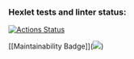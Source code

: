 ### Hexlet tests and linter status:
[![Actions Status](https://github.com/S1lnce21/frontend-project-44/actions/workflows/hexlet-check.yml/badge.svg)](https://github.com/S1lnce21/frontend-project-44/actions)

[[Maintainability Badge]](<a href="https://codeclimate.com/github/S1lnce21/frontend-project-44/maintainability"><img src="https://api.codeclimate.com/v1/badges/0da73a5ed31bf1eb4bd6/maintainability" /></a>)